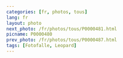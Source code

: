```yaml
---
categories: [fr, photos, tous]
lang: fr
layout: photo
next_photo: /fr/photos/tous/P0000481.html
picname: P0000480
prev_photo: /fr/photos/tous/P0000487.html
tags: [Fotofalle, Leopard]
---
```


